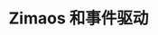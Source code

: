 ---
title: "Zimaos 和事件驱动"
description: AI 改变了一切
published: 2024-09-05
category: 技术
draft: true
tags: [ZimaOS] 
---